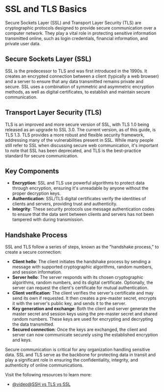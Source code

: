 # SSL and TLS Basics

Secure Sockets Layer (SSL) and Transport Layer Security (TLS) are cryptographic protocols designed to provide secure communication over a computer network. They play a vital role in protecting sensitive information transmitted online, such as login credentials, financial information, and private user data.

## Secure Sockets Layer (SSL)

SSL is the predecessor to TLS and was first introduced in the 1990s. It creates an encrypted connection between a client (typically a web browser) and a server to ensure that any data transmitted remains private and secure. SSL uses a combination of symmetric and asymmetric encryption methods, as well as digital certificates, to establish and maintain secure communication.

## Transport Layer Security (TLS)

TLS is an improved and more secure version of SSL, with TLS 1.0 being released as an upgrade to SSL 3.0. The current version, as of this guide, is TLS 1.3. TLS provides a more robust and flexible security framework, addressing many of the vulnerabilities present in SSL. While many people still refer to SSL when discussing secure web communication, it's important to note that SSL has been deprecated, and TLS is the best-practice standard for secure communication.

## Key Components

- **Encryption**: SSL and TLS use powerful algorithms to protect data through encryption, ensuring it's unreadable by anyone without the proper decryption keys.
- **Authentication**: SSL/TLS digital certificates verify the identities of clients and servers, providing trust and authenticity.
- **Integrity**: These security protocols use message authentication codes to ensure that the data sent between clients and servers has not been tampered with during transmission.

## Handshake Process

SSL and TLS follow a series of steps, known as the "handshake process," to create a secure connection:

- **Client hello**: The client initiates the handshake process by sending a message with supported cryptographic algorithms, random numbers, and session information.
- **Server hello**: The server responds with its chosen cryptographic algorithms, random numbers, and its digital certificate. Optionally, the server can request the client's certificate for mutual authentication.
- **Client verification**: The client verifies the server's certificate and may send its own if requested. It then creates a pre-master secret, encrypts it with the server's public key, and sends it to the server.
- **Key generation and exchange**: Both the client and server generate the master secret and session keys using the pre-master secret and shared random numbers. These keys are used for encrypting and decrypting the data transmitted.
- **Secured connection**: Once the keys are exchanged, the client and server can now communicate securely using the established encryption and keys.

Secure communication is critical for any organization handling sensitive data. SSL and TLS serve as the backbone for protecting data in transit and play a significant role in ensuring the confidentiality, integrity, and authenticity of online communications.

Visit the following resources to learn more:

- [@video@SSH vs TLS vs SSL](https://www.youtube.com/watch?v=k3rFFLmQCuY)
